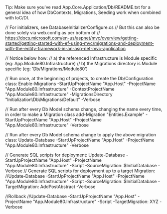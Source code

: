 ﻿Tip: 
Make sure you've read App.Core.Application/Db/README.txt for a general 
idea of how DbContexts, Migrations, Seeding work when combined with IoC/DI.

// For initializers, see DatabaseInitializerConfigure.cs
// But this can also be done solely via web.config as per bottom of
// https://docs.microsoft.com/en-us/aspnet/mvc/overview/getting-started/getting-started-with-ef-using-mvc/migrations-and-deployment-with-the-entity-framework-in-an-asp-net-mvc-application


// Notice below how:
// a) the referenced Infrastructure is Module specific (eg: App.Module80.Infrastructure)
// b) the Migrations directory is Module specific (eg: 'Db/Migrations/Module80')

// Run once, at the beginning of projects, to create the Db/Configuration class:
Enable-Migrations -StartUpProjectName "App.Host" -ProjectName "App.Module80.Infrastructure" -ContextProjectName "App.Module80.Infrastructure" -MigrationsDirectory "Initialization\Db\Migrations\Default" -Verbose

// Run after every Db Model schema change, changing the name every time, in order to make a Migration class
add-Migration "Entities.Example" -StartUpProjectName "App.Host" -ProjectName "App.Module80.Infrastructure" -Verbose                      

// Run after every Db Model schema change to apply the above migration class:
Update-Database -StartUpProjectName "App.Host" -ProjectName "App.Module80.Infrastructure" -Verbose


// Generate SQL scripts for deployment:
Update-Database -StartUpProjectName "App.Host" -ProjectName "App.Module80.Infrastructure" -Script -SourceMigration: $InitialDatabase -Verbose 
// Generate SQL scripts for deployment up to a target Migration:
//Update-Database -StartUpProjectName "App.Host" -ProjectName "App.Module80.Infrastructure" -Script -SourceMigration: $InitialDatabase -TargetMigration: AddPostAbstract -Verbose

//Rollback 
//Update-Database -StartUpProjectName "App.Host" -ProjectName "App.Module80.Infrastructure" -Script -TargetMigration: XYZ -Verbose   



